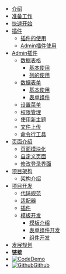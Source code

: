 - [介绍]()
- [准备工作](install)
- [快速开始](quick_start)
- [插件]()
  - [插件的使用](plugins/plugins)    
  - [Admin插件使用](plugins/admin) 
- [Admin插件]()
  - [数据表格]()
    - [基本使用](admin/table/basic)
    - [列的使用](admin/table/column_usage)
  - [数据表单]()
    - [基本使用](admin/form/basic)
    - [表单组件](admin/form/components)
  - [设置菜单](admin/menus)
  - [权限管理](admin/rbac)
  - [使用新主题](admin/theme)
  - [文件上传](admin/file)
  - [命令行工具](admin/cli)
- [页面介绍]()
  - [页面模块化](pages/modules)    
  - [自定义页面](pages/pages)   
  - [修改登录界面](pages/login)
- [项目架构]()
  - [架构介绍](architecture/introduction)
- [项目开发]()
  - [代码规范](development/code_style)
  - [适配器](development/adapter)
  - [插件](development/plugins)  
  - [模板开发](development/template/template)
    - [模板介绍](development/template/template)     
    - [表单组件开发](development/template/form)         
    - [组件开发](development/template/components) 
- [发展规划](plan)
- **链接**
- [![Code](https://icongr.am/feather/code.svg?size=16&color=808080)Demo](http://demo.go-admin.cn/admin)
- [![Github](https://icongram.jgog.in/simple/github.svg?color=808080&size=16)Github](https://github.com/GoAdminGroup/go-admin)